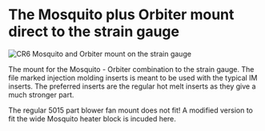 # The Mosquito plus Orbiter mount direct to the strain gauge

![CR6 Mosquito and Orbiter mount on the strain gauge](https://user-images.githubusercontent.com/13643644/123317454-51a65800-d52e-11eb-9a8b-ad14be2f890d.png)

The mount for the Mosquito - Orbiter combination to the strain gauge. The file marked injection molding inserts is meant to be used with the typical IM inserts. The preferred inserts are the regular hot melt inserts as they give a much stronger part.

The regular 5015 part blower fan mount does not fit! A modified version to fit the wide Mosquito heater block is incuded here.
